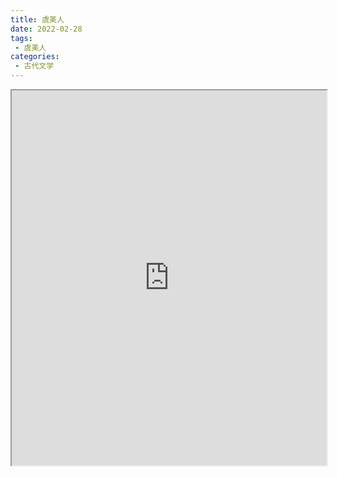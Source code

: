 ```yaml
---
title: 虞美人
date: 2022-02-28
tags:
 - 虞美人
categories:
 - 古代文学
---
```




<iframe src="http://localhost:8080/pdf/web/viewer.html?file=https://vkceyugu.cdn.bspapp.com/VKCEYUGU-e9075d72-0451-48df-afe1-d46932ae4554/c137a492-e7ef-4549-8e9a-4761a11172c6.pdf" width="100%" height="600px"></iframe>

